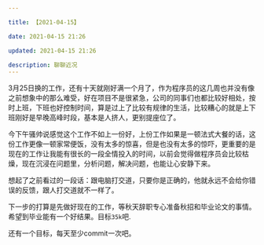 ```yaml
---

title: 【2021-04-15】

date: 2021-04-15 21:26

updated: 2021-04-15 21:26

description: 聊聊近况
---
```


3月25日换的工作，还有十天就刚好满一个月了，作为程序员的这几周也并没有像之前想象中的那么难受，好在项目不是很紧急，公司的同事们也都比较好相处，按时上班，下班也好控制时间，算是过上了比较有规律的生活，比较糟心的就是上下班刚好是早晚高峰时段，基本是人挤人，更别提座位了。

今下午骚帅说感觉这个工作不如上一份好，上份工作如果是一顿法式大餐的话，这份工作更像一顿家常便饭，没有太多的惊喜，但是也没有太多的惊吓，更重要的是现在的工作让我能有很长的一段全情投入的时间，以前会觉得做程序员会比较枯燥，现在沉浸在问题里，分析问题，解决问题，也能让心安静下来。

想起了之前看过的一段话：跟电脑打交道，只要你是正确的，他就永远不会给你错误的反馈，跟人打交道就不一样了。

下一步的打算是先做好现在的工作，等秋天辞职专心准备秋招和毕业论文的事情。希望到毕业能有一个好结果。目标`35k`吧.

还有一个目标，每天至少commit一次吧。
